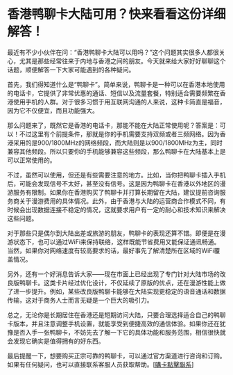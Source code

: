 # 香港鸭聊卡大陆可用？快来看看这份详细解答！

最近有不少小伙伴在问：“香港鸭聊卡大陆可以用吗？”这个问题其实很多人都很关心，尤其是那些经常往来于内地与香港之间的朋友。今天就来给大家好好聊聊这个话题，顺便解答一下大家可能遇到的各种疑问。

首先，我们得知道什么是“鸭聊卡”。简单来说，鸭聊卡是一种可以在香港本地使用的电话卡，它提供了非常优惠的通话、短信以及流量套餐，特别适合需要频繁在香港使用手机的人群。对于很多习惯于用互联网沟通的人来说，这种卡简直是福音，因为它不仅便宜，而且功能强大。

那么问题来了，既然它是香港的电话卡，那能不能在大陆正常使用呢？答案是：可以！不过这里有个前提条件，那就是你的手机需要支持双频或者三频网络。因为香港采用的是900/1800MHz的网络频段，而大陆则是以900/1800MHz为主，同时兼容其他频段。所以只要你的手机能够兼容这些频段，那么鸭聊卡在大陆基本上是可以正常使用的。

不过，虽然可以使用，但还是有些需要注意的地方。比如，当你把鸭聊卡插入手机后，可能会发现信号不太好，甚至没有信号。这是因为鸭聊卡在香港以外地区的漫游服务有限制。如果你在香港购买了鸭聊卡并打算长期留在大陆，建议提前咨询服务商关于漫游费用的具体情况。此外，由于香港与大陆的运营商合作模式不同，有时候会出现数据连接不稳定的情况，这就要求用户有一定的耐心和技术知识来解决这些问题。

对于那些只是偶尔到大陆出差或旅游的朋友，鸭聊卡的表现还算不错。即便是在漫游状态下，也可以通过WiFi来保持联络，这样既能节省费用又能保证通讯畅通。当然，如果你对网络速度有较高要求的话，最好事先了解清楚所在区域的WiFi覆盖情况。

另外，还有一个好消息告诉大家——现在市面上已经出现了专门针对大陆市场的改良版鸭聊卡。这类卡片经过优化设计，不仅延续了原版的优点，还在漫游性能上做了进一步提升。例如，某些改良版鸭聊卡能够在大陆实现更稳定的语音通话和数据传输，这对于商务人士而言无疑是一个巨大的吸引力。

总之，无论你是长期居住在香港还是短期访问大陆，只要合理选择适合自己的鸭聊卡版本，并且注意调整手机设置，就能享受到便捷高效的通信体验。如果你还在犹豫是否入手一张鸭聊卡，不妨先去了解一下它的具体功能和服务范围，相信很快就会发现它确实是值得拥有的好东西。

最后提醒一下，想要购买正宗可靠的鸭聊卡，可以通过官方渠道进行咨询和订购。如果有任何疑问，也可以直接联系客服人员获取帮助。[[購卡點擊聯系](https://t.me/s/esim1088)]
